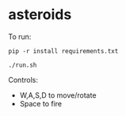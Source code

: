 # asteroids

To run:

`pip -r install requirements.txt`

`./run.sh`

Controls:
* W,A,S,D to move/rotate
* Space to fire
